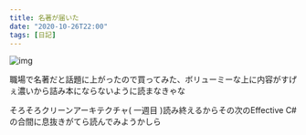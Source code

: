 ```yaml
---
title: 名著が届いた
date: "2020-10-26T22:00"
tags: [日記]
---
```


![img](/res/DSC_0043.JPG)

職場で名著だと話題に上がったので買ってみた、ボリューミーな上に内容がすげぇ濃いから詰み本にならないように読まなきゃな

そろそろクリーンアーキテクチャ( 一週目 )読み終えるからその次のEffective C# の合間に息抜きがてら読んでみようかしら


